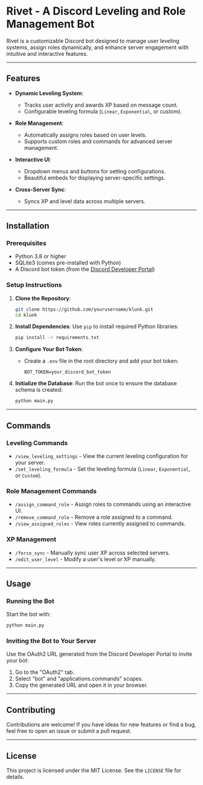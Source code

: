 # Rivet - A Discord Leveling and Role Management Bot

Rivet is a customizable Discord bot designed to manage user leveling systems, assign roles dynamically, and enhance server engagement with intuitive and interactive features.

---

## Features

- **Dynamic Leveling System**:
  - Tracks user activity and awards XP based on message count.
  - Configurable leveling formula (`Linear`, `Exponential`, or custom).

- **Role Management**:
  - Automatically assigns roles based on user levels.
  - Supports custom roles and commands for advanced server management.

- **Interactive UI**:
  - Dropdown menus and buttons for setting configurations.
  - Beautiful embeds for displaying server-specific settings.

- **Cross-Server Sync**:
  - Syncs XP and level data across multiple servers.

---

## Installation

### Prerequisites

- Python 3.8 or higher
- SQLite3 (comes pre-installed with Python)
- A Discord bot token (from the [Discord Developer Portal](https://discord.com/developers/applications))

### Setup Instructions

1. **Clone the Repository**:
   ```bash
   git clone https://github.com/yourusername/klunk.git
   cd klunk
   ```

2. **Install Dependencies**:
   Use `pip` to install required Python libraries:
   ```bash
   pip install -r requirements.txt
   ```

3. **Configure Your Bot Token**:
   - Create a `.env` file in the root directory and add your bot token:
     ```env
     BOT_TOKEN=your_discord_bot_token
     ```

4. **Initialize the Database**:
   Run the bot once to ensure the database schema is created:
   ```bash
   python main.py
   ```

---

## Commands

### **Leveling Commands**
- `/view_leveling_settings` - View the current leveling configuration for your server.
- `/set_leveling_formula` - Set the leveling formula (`Linear`, `Exponential`, or `Custom`).

### **Role Management Commands**
- `/assign_command_role` - Assign roles to commands using an interactive UI.
- `/remove_command_role` - Remove a role assigned to a command.
- `/view_assigned_roles` - View roles currently assigned to commands.

### **XP Management**
- `/force_sync` - Manually sync user XP across selected servers.
- `/edit_user_level` - Modify a user's level or XP manually.

---

## Usage

### Running the Bot
Start the bot with:
```bash
python main.py
```

### Inviting the Bot to Your Server
Use the OAuth2 URL generated from the Discord Developer Portal to invite your bot:
1. Go to the "OAuth2" tab.
2. Select "bot" and "applications.commands" scopes.
3. Copy the generated URL and open it in your browser.

---

## Contributing

Contributions are welcome! If you have ideas for new features or find a bug, feel free to open an issue or submit a pull request.

---

## License

This project is licensed under the MIT License. See the `LICENSE` file for details.
